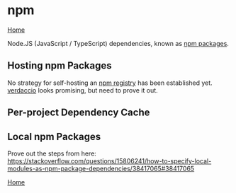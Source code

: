 # npm
[Home](./readme.md)

Node.JS (JavaScript / TypeScript) dependencies, known as [npm packages](https://docs.npmjs.com/about-packages-and-modules).

## Hosting npm Packages

No strategy for self-hosting an [npm registry](https://docs.npmjs.com/cli/v9/using-npm/registry?v=true) has been established yet. [verdaccio](https://verdaccio.org/) looks promising, but need to prove it out.

## Per-project Dependency Cache

## Local npm Packages

Prove out the steps from here: https://stackoverflow.com/questions/15806241/how-to-specify-local-modules-as-npm-package-dependencies/38417065#38417065

[Home](./readme.md)